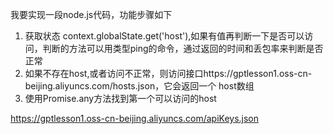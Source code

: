
我要实现一段node.js代码，功能步骤如下
1. 获取状态 context.globalState.get('host'),如果有值再判断一下是否可以访问，判断的方法可以用类型ping的命令，通过返回的时间和丢包率来判断是否正常
2. 如果不存在host,或者访问不正常，则访问接口https://gptlesson1.oss-cn-beijing.aliyuncs.com/hosts.json，它会返回一个 host数组
3. 使用Promise.any方法找到第一个可以访问的host






https://gptlesson1.oss-cn-beijing.aliyuncs.com/apiKeys.json
